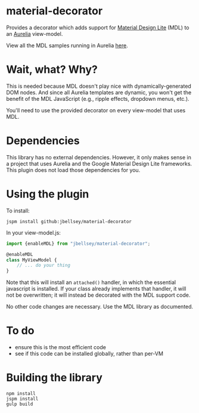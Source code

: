 # material-decorator

Provides a decorator which adds support for 
[Material Design Lite](http://getmdl.io) (MDL) to an 
[Aurelia](http://aurelia.io) view-model.

View all the MDL samples running in Aurelia [here](http://jbellsey.github.io/material-decorator/).

# Wait, what? Why?

This is needed because MDL doesn't play nice with dynamically-generated 
DOM nodes. And since all Aurelia templates are dynamic, you won't
get the benefit of the MDL JavaScript (e.g., ripple effects, dropdown
menus, etc.). 

You'll need to use the provided decorator on every view-model that uses MDL.

# Dependencies

This library has no external dependencies. However, it only makes sense in a project
that uses Aurelia and the Google Material Design Lite frameworks. This plugin 
does not load those dependencies for you.

# Using the plugin

To install:

```
jspm install github:jbellsey/material-decorator
```

In your view-model.js:

```javascript
import {enableMDL} from "jbellsey/material-decorator";

@enableMDL
class MyViewModel {
    // ... do your thing
}
``` 

Note that this will install an `attached()` handler, in which the essential javascript is installed.
If your class already implements that handler, it will not be overwritten; it will instead be 
decorated with the MDL support code.

No other code changes are necessary. Use the MDL library as documented.

# To do

* ensure this is the most efficient code
* see if this code can be installed globally, rather than per-VM

# Building the library

```
npm install
jspm install
gulp build
```
